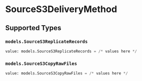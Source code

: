 # SourceS3DeliveryMethod


## Supported Types

### `models.SourceS3ReplicateRecords`

```python
value: models.SourceS3ReplicateRecords = /* values here */
```

### `models.SourceS3CopyRawFiles`

```python
value: models.SourceS3CopyRawFiles = /* values here */
```

